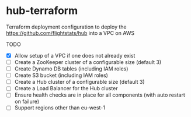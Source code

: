 # hub-terraform
Terraform deployment configuration to deploy the https://github.com/flightstats/hub into a VPC on AWS

TODO
- [x] Allow setup of a VPC if one does not already exist
- [ ] Create a ZooKeeper cluster of a configurable size (default 3)
- [ ] Create Dynamo DB tables (including IAM roles)
- [ ] Create S3 bucket (including IAM roles)
- [ ] Create a Hub cluster of a configurable size (default 3)
- [ ] Create a Load Balancer for the Hub cluster
- [ ] Ensure health checks are in place for all components (with auto restart on failure)
- [ ] Support regions other than eu-west-1
